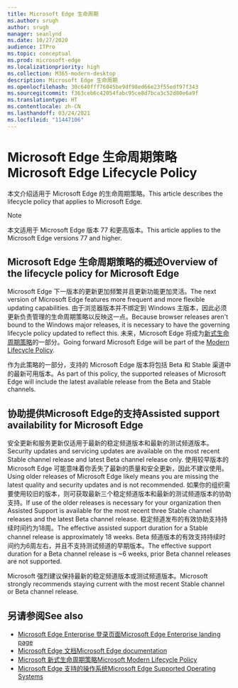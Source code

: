 ```yaml
---
title: Microsoft Edge 生命周期
ms.author: srugh
author: srugh
manager: seanlynd
ms.date: 10/27/2020
audience: ITPro
ms.topic: conceptual
ms.prod: microsoft-edge
ms.localizationpriority: high
ms.collection: M365-modern-desktop
description: Microsoft Edge 生命周期
ms.openlocfilehash: 30c640fff76045be9df98ed66e23f55edf97f343
ms.sourcegitcommit: f363ceb6c42054fabc95ce8d7bca3c52d80e6a9f
ms.translationtype: HT
ms.contentlocale: zh-CN
ms.lasthandoff: 03/24/2021
ms.locfileid: "11447106"
---
```

# <a name="microsoft-edge-lifecycle-policy"></a><span data-ttu-id="7432c-103">Microsoft Edge 生命周期策略</span><span class="sxs-lookup"><span data-stu-id="7432c-103">Microsoft Edge Lifecycle Policy</span></span>

<span data-ttu-id="7432c-104">本文介绍适用于 Microsoft Edge 的生命周期策略。</span><span class="sxs-lookup"><span data-stu-id="7432c-104">This article describes the lifecycle policy that applies to Microsoft Edge.</span></span>

> [!NOTE]
> <span data-ttu-id="7432c-105">本文适用于 Microsoft Edge 版本 77 和更高版本。</span><span class="sxs-lookup"><span data-stu-id="7432c-105">This article applies to the Microsoft Edge versions 77 and higher.</span></span>

## <a name="overview-of-the-lifecycle-policy-for-microsoft-edge"></a><span data-ttu-id="7432c-106">Microsoft Edge 生命周期策略的概述</span><span class="sxs-lookup"><span data-stu-id="7432c-106">Overview of the lifecycle policy for Microsoft Edge</span></span>

<span data-ttu-id="7432c-107">Microsoft Edge 下一版本的更新更加频繁并且更新功能更加灵活。</span><span class="sxs-lookup"><span data-stu-id="7432c-107">The next version of Microsoft Edge features more frequent and more flexible updating capabilities.</span></span> <span data-ttu-id="7432c-108">由于浏览器版本并不绑定到 Windows 主版本，因此必须更新负责管理的生命周期策略以反映这一点。</span><span class="sxs-lookup"><span data-stu-id="7432c-108">Because browser releases aren't bound to the Windows major releases, it is necessary to have the governing lifecycle policy updated to reflect this.</span></span> <span data-ttu-id="7432c-109">未来，Microsoft Edge 将成为[新式生命周期策略](https://support.microsoft.com/help/30881/modern-lifecycle-policy)的一部分。</span><span class="sxs-lookup"><span data-stu-id="7432c-109">Going forward Microsoft Edge will be part of the [Modern Lifecycle Policy](https://support.microsoft.com/help/30881/modern-lifecycle-policy).</span></span>

<span data-ttu-id="7432c-110">作为此策略的一部分，支持的 Microsoft Edge 版本将包括 Beta 和 Stable 渠道中的最新可用版本。</span><span class="sxs-lookup"><span data-stu-id="7432c-110">As part of this policy, the supported releases of Microsoft Edge will include the latest available release from the Beta and Stable channels.</span></span>

## <a name="assisted-support-availability-for-microsoft-edge"></a><span data-ttu-id="7432c-111">协助提供Microsoft Edge的支持</span><span class="sxs-lookup"><span data-stu-id="7432c-111">Assisted support availability for Microsoft Edge</span></span>
<span data-ttu-id="7432c-112">安全更新和服务更新仅适用于最新的稳定频道版本和最新的测试频道版本。</span><span class="sxs-lookup"><span data-stu-id="7432c-112">Security updates and servicing updates are available on the most recent Stable channel release and latest Beta channel release only.</span></span> <span data-ttu-id="7432c-113">使用较早版本的 Microsoft Edge 可能意味着你丢失了最新的质量和安全更新，因此不建议使用。</span><span class="sxs-lookup"><span data-stu-id="7432c-113">Using older releases of Microsoft Edge likely means you are missing the latest quality and security updates and is not recommended.</span></span> <span data-ttu-id="7432c-114">如果你的组织需要使用较旧的版本，则可获取最新三个稳定频道版本和最新的测试频道版本的协助支持。</span><span class="sxs-lookup"><span data-stu-id="7432c-114">If use of the older releases is necessary for your organization then Assisted Support is available for the most recent three Stable channel releases and the latest Beta channel release.</span></span>  <span data-ttu-id="7432c-115">稳定频道发布的有效协助支持持续时间约为18周。</span><span class="sxs-lookup"><span data-stu-id="7432c-115">The effective assisted support duration for a Stable channel release is approximately 18 weeks.</span></span> <span data-ttu-id="7432c-116">Beta 频道版本的有效支持持续时间约为6周左右，并且不支持测试频道的早期版本。</span><span class="sxs-lookup"><span data-stu-id="7432c-116">The effective support duration for a Beta channel release is ~6 weeks, prior Beta channel releases are not supported.</span></span>

<span data-ttu-id="7432c-117">Microsoft 强烈建议保持最新的稳定频道版本或测试频道版本。</span><span class="sxs-lookup"><span data-stu-id="7432c-117">Microsoft strongly recommends staying current with the most recent Stable channel or Beta channel release.</span></span>



## <a name="see-also"></a><span data-ttu-id="7432c-118">另请参阅</span><span class="sxs-lookup"><span data-stu-id="7432c-118">See also</span></span>

- [<span data-ttu-id="7432c-119">Microsoft Edge Enterprise 登录页面</span><span class="sxs-lookup"><span data-stu-id="7432c-119">Microsoft Edge Enterprise landing page</span></span>](https://aka.ms/EdgeEnterprise)
- [<span data-ttu-id="7432c-120">Microsoft Edge 文档</span><span class="sxs-lookup"><span data-stu-id="7432c-120">Microsoft Edge documentation</span></span>](./index.yml)
- [<span data-ttu-id="7432c-121">Microsoft 新式生命周期策略</span><span class="sxs-lookup"><span data-stu-id="7432c-121">Microsoft Modern Lifecycle Policy</span></span>](https://support.microsoft.com/help/30881/modern-lifecycle-policy)
- [<span data-ttu-id="7432c-122">Microsoft Edge 支持的操作系统</span><span class="sxs-lookup"><span data-stu-id="7432c-122">Microsoft Edge Supported Operating Systems</span></span>](./microsoft-edge-supported-operating-systems.md)